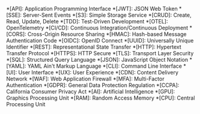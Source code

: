 *[API]: Application Programming Interface
*[JWT]: JSON Web Token
*[SSE]: Server-Sent Events
*[S3]: Simple Storage Service
*[CRUD]: Create, Read, Update, Delete
*[TDD]: Test-Driven Development
*[OTEL]: OpenTelemetry
*[CI/CD]: Continuous Integration/Continuous Deployment
*[CORS]: Cross-Origin Resource Sharing
*[HMAC]: Hash-based Message Authentication Code
*[OIDC]: OpenID Connect
*[UUID]: Universally Unique Identifier
*[REST]: Representational State Transfer
*[HTTP]: Hypertext Transfer Protocol
*[HTTPS]: HTTP Secure
*[TLS]: Transport Layer Security
*[SQL]: Structured Query Language
*[JSON]: JavaScript Object Notation
*[YAML]: YAML Ain't Markup Language
*[CLI]: Command Line Interface
*[UI]: User Interface
*[UX]: User Experience
*[CDN]: Content Delivery Network
*[WAF]: Web Application Firewall
*[MFA]: Multi-Factor Authentication
*[GDPR]: General Data Protection Regulation
*[CCPA]: California Consumer Privacy Act
*[AI]: Artificial Intelligence
*[GPU]: Graphics Processing Unit
*[RAM]: Random Access Memory
*[CPU]: Central Processing Unit
